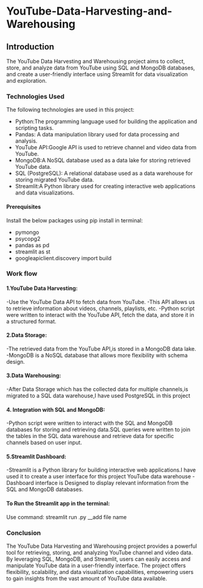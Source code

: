# YouTube-Data-Harvesting-and-Warehousing
## Introduction
The YouTube Data Harvesting and Warehousing project aims to collect, store, and analyze data from YouTube using SQL and MongoDB databases, and create a user-friendly interface using Streamlit for data visualization and exploration.

### Technologies Used

The following technologies are used in this project:

* Python:The programming language used for building the application and scripting tasks.
* Pandas: A data manipulation library used for data processing and analysis.
* YouTube API:Google API is used to retrieve channel and video data from YouTube.
* MongoDB:A NoSQL database used as a data lake for storing retrieved YouTube data.
* SQL (PostgreSQL): A relational database used as a data warehouse for storing migrated YouTube data.
* Streamlit:A Python library used for creating interactive web applications and data visualizations.


#### Prerequisites
Install the below packages using pip install in terminal:
- pymongo
- psycopg2
- pandas as pd
- streamlit as st
- googleapiclient.discovery import build

### Work flow
#### 1.YouTube Data Harvesting:
-Use the YouTube Data API to fetch data from YouTube. 
-This API allows us to retrieve information about videos, channels, playlists, etc.
-Python script were written to interact with the YouTube API, fetch the data, and store it in a structured format.

#### 2.Data Storage:
-The retrieved data from the YouTube API,is stored in a MongoDB data lake.
-MongoDB is a NoSQL database that allows more flexibility with schema design.

#### 3.Data Warehousing:
-After Data Storage which has the collected data for multiple channels,is migrated to a SQL data warehouse,I have used PostgreSQL in this project

#### 4. Integration with SQL and MongoDB:
 -Python script were written to interact with the SQL and MongoDB databases for storing and retrieving data.SQL queries were written to join the tables in the SQL data warehouse and retrieve data for specific channels based on user input.

 #### 5.Streamlit Dashboard:
 -Streamlit is a Python library for building interactive web applications.I have used it to create a user interface for this project YouTube data warehouse
 -Dashboard interface is Designed to display relevant information from the SQL and MongoDB databases.

 #### To Run the Streamlit app in the terminal:
Use command: streamlit run .py __add file name

### Conclusion

The YouTube Data Harvesting and Warehousing project provides a powerful tool for retrieving, storing, and analyzing YouTube channel and video data. By leveraging SQL, MongoDB, and Streamlit, users can easily access and manipulate YouTube data in a user-friendly interface. The project offers flexibility, scalability, and data visualization capabilities, empowering users to gain insights from the vast amount of YouTube data available.
